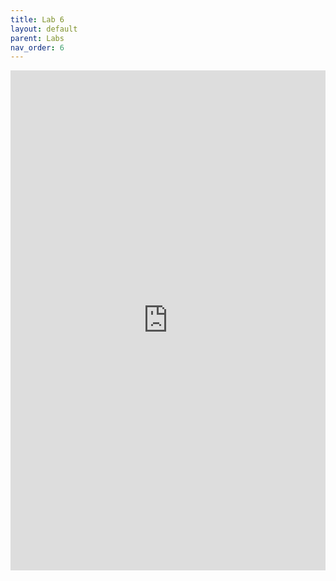 ```yaml
---
title: Lab 6
layout: default
parent: Labs
nav_order: 6
---
```

<iframe 
    src="https://docs.google.com/document/d/e/2PACX-1vQnM2WIousQREWuWLM7gUhOCqbiQnlUFXqHOowI0FEjRG9PZyzClpBUf-ACAP6pP8CM-pj8E1tvE0Dp/pub?embedded=true" 
    width="100%" 
    height="800px" 
    frameborder="0" 
    allowfullscreen>
</iframe>
